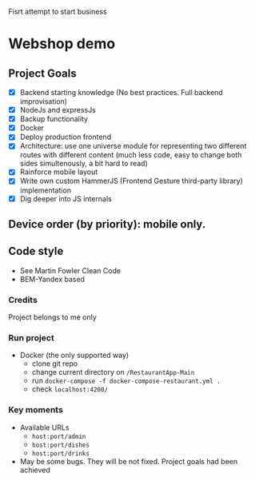 Fisrt attempt to start business

# Webshop demo
## Project Goals
- [X] Backend starting knowledge (No best practices. Full backend improvisation)
- [X] NodeJs and expressJs
- [X] Backup functionality
- [X] Docker
- [X] Deploy production frontend
- [X] Architecture: use one universe module for representing two different routes with different content (much less code, easy to change both sides simultenously, a bit hard to read)
- [X] Rainforce mobile layout
- [X] Write own custom HammerJS (Frontend Gesture third-party library) implementation
- [X] Dig deeper into JS internals

## Device order (by priority): mobile only.

## Code style
- See Martin Fowler Clean Code
- BEM-Yandex based

### Credits
Project belongs to me only

### Run project
- Docker (the only supported way)
    - clone git repo
    - change current directory on ```/RestaurantApp-Main```
    - run ```docker-compose -f docker-compose-restaurant.yml .```
    - check ```localhost:4200/```

### Key moments
- Available URLs
    - ```host:port/admin```
    - ```host:port/dishes```
    - ```host:port/drinks```
- May be some bugs. They will be not fixed. Project goals had been achieved

